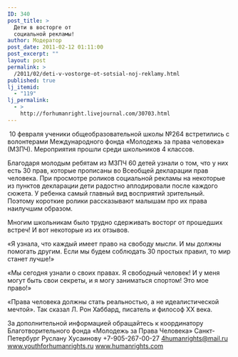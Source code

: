 ```yaml
---
ID: 340
post_title: >
  Дети в восторге от
  социальной рекламы!
author: Модератор
post_date: 2011-02-12 01:11:00
post_excerpt: ""
layout: post
permalink: >
  /2011/02/deti-v-vostorge-ot-sotsial-noj-reklamy.html
published: true
lj_itemid:
  - "119"
lj_permalink:
  - >
    http://forhumanright.livejournal.com/30703.html
---
```

&nbsp;10 февраля ученики общеобразовательной школы №264 встретились с волонтерами Международного фонда &laquo;Молодежь за права человека&raquo; (МЗПЧ). Мероприятия прошли среди школьников 4 классов. 

Благодаря молодым ребятам из МЗПЧ 60 детей узнали о том, что у них есть 30 прав, которые прописаны во Всеобщей декларации прав человека. При просмотре роликов социальной рекламы на некоторые из пунктов декларации дети радостно аплодировали после каждого сюжета. У ребенка самый главный вид восприятий зрительный. Поэтому короткие ролики рассказывают малышам про их права наилучшим образом.

Многим школьникам было трудно сдерживать восторг от прошедших встреч! И вот некоторые из их отзывов.

&laquo;Я узнала, что каждый имеет право на свободу мысли. И мы должны помогать другим. Если мы будем соблюдать 30 простых правил, то мир станет лучше!&raquo;

&laquo;Мы сегодня узнали о своих правах. Я свободный человек! И у меня могут быть свои секреты, и я могу заниматься спортом! Это мое право!&raquo;

&laquo;Права человека должны стать реальностью, а не идеалистической мечтой&raquo;. Так сказал Л. Рон Хаббард, писатель и философ ХХ века.

За дополнительной информацией обращайтесь к координатору
Благотворительного фонда &laquo;Молодежь за Права Человека&raquo; Санкт-Петербург
Руслану Хусаинову
+7-905-267-00-27
4humanrights@mail.ru
www.youthforhumanrights.ru
www.humanrights.com